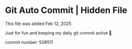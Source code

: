 # Git Auto Commit | Hidden File

This file was added Feb 12, 2025

Just for fun and keeping my daily git commit active 🤪

commit number: 508511

